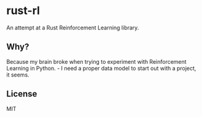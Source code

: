 # rust-rl

An attempt at a Rust Reinforcement Learning library.

## Why?

Because my brain broke when trying to experiment with Reinforcement Learning 
in Python. - I need a proper data model to start out with a project, it seems.

## License

MIT
